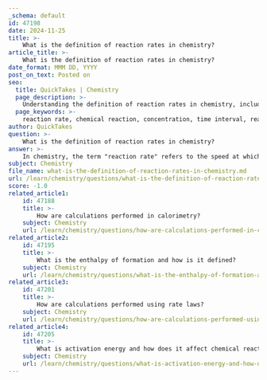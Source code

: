 ```yaml
---
_schema: default
id: 47198
date: 2024-11-25
title: >-
    What is the definition of reaction rates in chemistry?
article_title: >-
    What is the definition of reaction rates in chemistry?
date_format: MMM DD, YYYY
post_on_text: Posted on
seo:
  title: QuickTakes | Chemistry
  page_description: >-
    Understanding the definition of reaction rates in chemistry, including factors that influence them and their mathematical representation.
  page_keywords: >-
    reaction rate, chemical reaction, concentration, time interval, reactants, products, law of mass action, kinetics, catalysts, temperature, physical state, speed of reactions, combustion, rusting
author: QuickTakes
question: >-
    What is the definition of reaction rates in chemistry?
answer: >-
    In chemistry, the term "reaction rate" refers to the speed at which a chemical reaction occurs. It is quantitatively defined as the change in concentration of reactants or products per unit time. Specifically, the reaction rate can be expressed in terms of the concentration of a product formed or the concentration of a reactant consumed over a specified time interval. \n\nMathematically, the reaction rate can be represented as:\n\n$$\n\text{Rate} = -\frac{d[\text{Reactant}]}{dt} = \frac{d[\text{Product}]}{dt}\n$$\n\nwhere $[\text{Reactant}]$ and $[\text{Product}]$ denote the concentrations of the reactants and products, respectively, and $t$ represents time.\n\nThe reaction rate is influenced by several factors, including the concentration of reactants, temperature, the physical state of the reactants, and the presence of catalysts. According to the law of mass action, the rate of a reaction is directly proportional to the concentration of the reactants. For example, reactions can vary significantly in speed; some, like the combustion of wood, occur rapidly, while others, such as the rusting of iron, proceed much more slowly.\n\nUnderstanding reaction rates is crucial for analyzing how different conditions affect the speed of chemical reactions and the mechanisms involved in these processes.
subject: Chemistry
file_name: what-is-the-definition-of-reaction-rates-in-chemistry.md
url: /learn/chemistry/questions/what-is-the-definition-of-reaction-rates-in-chemistry
score: -1.0
related_article1:
    id: 47188
    title: >-
        How are calculations performed in calorimetry?
    subject: Chemistry
    url: /learn/chemistry/questions/how-are-calculations-performed-in-calorimetry
related_article2:
    id: 47195
    title: >-
        What is the enthalpy of formation and how is it defined?
    subject: Chemistry
    url: /learn/chemistry/questions/what-is-the-enthalpy-of-formation-and-how-is-it-defined
related_article3:
    id: 47201
    title: >-
        How are calculations performed using rate laws?
    subject: Chemistry
    url: /learn/chemistry/questions/how-are-calculations-performed-using-rate-laws
related_article4:
    id: 47205
    title: >-
        What is activation energy and how does it affect chemical reactions?
    subject: Chemistry
    url: /learn/chemistry/questions/what-is-activation-energy-and-how-does-it-affect-chemical-reactions
---
```


&nbsp;